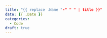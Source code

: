 ```yaml
---
title: "{{ replace .Name "-" " " | title }}"
date: {{ .Date }}
categories:
  - Code
draft: true
---
```



